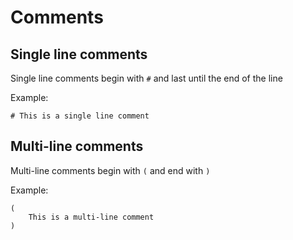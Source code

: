 # Comments
## Single line comments
Single line comments begin with `#` and last until the end of the line

Example:

```
# This is a single line comment
```

## Multi-line comments
Multi-line comments begin with `(` and end with `)`

Example:

```
(
	This is a multi-line comment
)
```
